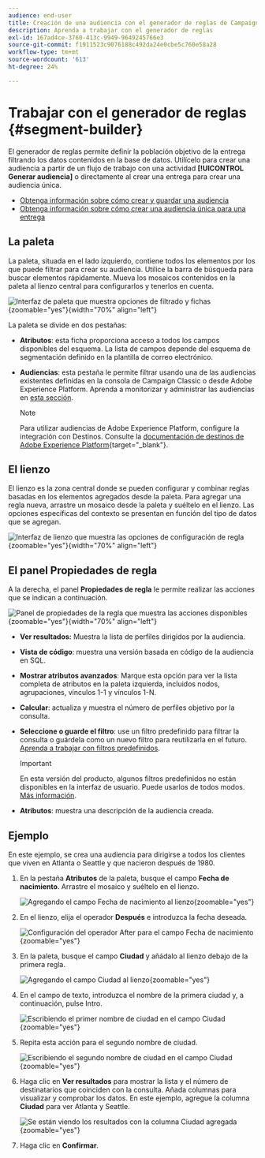 ```yaml
---
audience: end-user
title: Creación de una audiencia con el generador de reglas de Campaign
description: Aprenda a trabajar con el generador de reglas
exl-id: 167ad4ce-3760-413c-9949-9649245766e3
source-git-commit: f1911523c9076188c492da24e0cbe5c760e58a28
workflow-type: tm+mt
source-wordcount: '613'
ht-degree: 24%

---
```


# Trabajar con el generador de reglas {#segment-builder}

El generador de reglas permite definir la población objetivo de la entrega filtrando los datos contenidos en la base de datos. Utilícelo para crear una audiencia a partir de un flujo de trabajo con una actividad **[!UICONTROL Generar audiencia]** o directamente al crear una entrega para crear una audiencia única.

* [Obtenga información sobre cómo crear y guardar una audiencia](create-audience.md)
* [Obtenga información sobre cómo crear una audiencia única para una entrega](one-time-audience.md)

## La paleta

La paleta, situada en el lado izquierdo, contiene todos los elementos por los que puede filtrar para crear su audiencia. Utilice la barra de búsqueda para buscar elementos rápidamente. Mueva los mosaicos contenidos en la paleta al lienzo central para configurarlos y tenerlos en cuenta.

![Interfaz de paleta que muestra opciones de filtrado y fichas](assets/segment-builder2.png){zoomable="yes"}{width="70%" align="left"}

La paleta se divide en dos pestañas:

* **Atributos**: esta ficha proporciona acceso a todos los campos disponibles del esquema. La lista de campos depende del esquema de segmentación definido en la plantilla de correo electrónico.

* **Audiencias**: esta pestaña le permite filtrar usando una de las audiencias existentes definidas en la consola de Campaign Classic o desde Adobe Experience Platform. Aprenda a monitorizar y administrar las audiencias en [esta sección](manage-audience.md).

  >[!NOTE]
  >
  >Para utilizar audiencias de Adobe Experience Platform, configure la integración con Destinos. Consulte la [documentación de destinos de Adobe Experience Platform](https://experienceleague.adobe.com/docs/experience-platform/destinations/home.html?lang=es){target="_blank"}.

## El lienzo

El lienzo es la zona central donde se pueden configurar y combinar reglas basadas en los elementos agregados desde la paleta. Para agregar una regla nueva, arrastre un mosaico desde la paleta y suéltelo en el lienzo. Las opciones específicas del contexto se presentan en función del tipo de datos que se agregan.

![Interfaz de lienzo que muestra las opciones de configuración de regla](assets/segment-builder4.png){zoomable="yes"}{width="70%" align="left"}

## El panel Propiedades de regla

A la derecha, el panel **Propiedades de regla** le permite realizar las acciones que se indican a continuación.

![Panel de propiedades de la regla que muestra las acciones disponibles](assets/segment-builder5.png){zoomable="yes"}{width="70%" align="left"}

* **Ver resultados:** Muestra la lista de perfiles dirigidos por la audiencia.
* **Vista de código**: muestra una versión basada en código de la audiencia en SQL.
* **Mostrar atributos avanzados**: Marque esta opción para ver la lista completa de atributos en la paleta izquierda, incluidos nodos, agrupaciones, vínculos 1-1 y vínculos 1-N.
* **Calcular**: actualiza y muestra el número de perfiles objetivo por la consulta.
* **Seleccione o guarde el filtro**: use un filtro predefinido para filtrar la consulta o guárdela como un nuevo filtro para reutilizarla en el futuro. [Aprenda a trabajar con filtros predefinidos](../get-started/predefined-filters.md).

  >[!IMPORTANT]
  >
  >En esta versión del producto, algunos filtros predefinidos no están disponibles en la interfaz de usuario. Puede usarlos de todos modos. [Más información](../get-started/guardrails.md#predefined-filters-filters-guardrails-limitations).

* **Atributos**: muestra una descripción de la audiencia creada.

## Ejemplo

En este ejemplo, se crea una audiencia para dirigirse a todos los clientes que viven en Atlanta o Seattle y que nacieron después de 1980.

1. En la pestaña **Atributos** de la paleta, busque el campo **Fecha de nacimiento**. Arrastre el mosaico y suéltelo en el lienzo.

   ![Agregando el campo Fecha de nacimiento al lienzo](assets/segment-builder6.png){zoomable="yes"}

1. En el lienzo, elija el operador **Después** e introduzca la fecha deseada.

   ![Configuración del operador After para el campo Fecha de nacimiento](assets/segment-builder7.png){zoomable="yes"}

1. En la paleta, busque el campo **Ciudad** y añádalo al lienzo debajo de la primera regla.

   ![Agregando el campo Ciudad al lienzo](assets/segment-builder8.png){zoomable="yes"}

1. En el campo de texto, introduzca el nombre de la primera ciudad y, a continuación, pulse Intro.

   ![Escribiendo el primer nombre de ciudad en el campo Ciudad](assets/segment-builder9.png){zoomable="yes"}

1. Repita esta acción para el segundo nombre de ciudad.

   ![Escribiendo el segundo nombre de ciudad en el campo Ciudad](assets/segment-builder10.png){zoomable="yes"}

1. Haga clic en **Ver resultados** para mostrar la lista y el número de destinatarios que coinciden con la consulta. Añada columnas para visualizar y comprobar los datos. En este ejemplo, agregue la columna **Ciudad** para ver Atlanta y Seattle.

   ![Se están viendo los resultados con la columna Ciudad agregada](assets/segment-builder11.png){zoomable="yes"}

1. Haga clic en **Confirmar**.